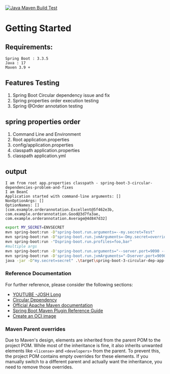 [![Java Maven Build Test](https://github.com/deepaksorthiya/spring-boot-3-circular-dep-app-props-ex-order-annotation/actions/workflows/maven.yml/badge.svg?branch=main)](https://github.com/deepaksorthiya/spring-boot-3-circular-dep-app-props-ex-order-annotation/actions/workflows/maven.yml)
# Getting Started

## Requirements:

```
Spring Boot : 3.3.5
Java : 17
Maven 3.9 +
```

## Features Testing
1. Spring Boot Circular dependency issue and fix
2. Spring properties order execution testing
3. Spring @Order annotation testing
## spring properties order

1. Command Line and Environment
2. Root application.properties
3. config/application.properties
4. classpath application.properties
5. classpath application.yml

## output
```
I am from root app.properties classpath - spring-boot-3-circular-dependencies-problem-and-fixes
I am BeanC
Application started with command-line arguments: []
NonOptionArgs: []
OptionNames: []
[com.example.orderannotation.Excellent@5f462e3b, com.example.orderannotation.Good@3d7fa3ae, com.example.orderannotation.Average@4d847d32]
```

```bash
export MY_SECRET=ENVSECRET
mvn spring-boot:run -D"spring-boot.run.arguments=--my.secret=Test"
mvn spring-boot:run -D"spring-boot.run.jvmArguments=-Dmy.secret=overridden"
mvn spring-boot:run -"Dspring-boot.run.profiles=foo,bar"
#multiple args
mvn spring-boot:run -D'spring-boot.run.arguments="--server.port=9090 --spring.main.banner-mode=off"'
mvn spring-boot:run -D'spring-boot.run.jvmArguments="-Dserver.port=9090 -Dspring.main.banner-mode=off"'
java -jar -D"my.secret=secret" .\target\spring-boot-3-circular-dep-app-props-ex-order-annotation-0.0.1-SNAPSHOT.jar
```
### Reference Documentation
For further reference, please consider the following sections:

* [YOUTUBE -JOSH Long](https://www.youtube.com/watch?v=PsNNGuLi0ns)
* [Circular Dependency](https://www.javaguides.net/2019/01/handle-circular-dependencies-in-spring.html)
* [Official Apache Maven documentation](https://maven.apache.org/guides/index.html)
* [Spring Boot Maven Plugin Reference Guide](https://docs.spring.io/spring-boot/3.3.3/maven-plugin)
* [Create an OCI image](https://docs.spring.io/spring-boot/3.3.3/maven-plugin/build-image.html)

### Maven Parent overrides

Due to Maven's design, elements are inherited from the parent POM to the project POM.
While most of the inheritance is fine, it also inherits unwanted elements like `<license>` and `<developers>` from the parent.
To prevent this, the project POM contains empty overrides for these elements.
If you manually switch to a different parent and actually want the inheritance, you need to remove those overrides.

